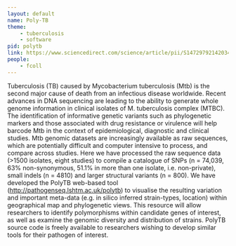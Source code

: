 ```yaml
---
layout: default
name: Poly-TB
theme: 
    - tuberculosis
    - software
pid: polytb
link: https://www.sciencedirect.com/science/article/pii/S1472979214203428
people:
    - fcoll
---
```


Tuberculosis (TB) caused by Mycobacterium tuberculosis (Mtb) is the second major cause of death from an infectious disease worldwide. Recent advances in DNA sequencing are leading to the ability to generate whole genome information in clinical isolates of M. tuberculosis complex (MTBC). The identification of informative genetic variants such as phylogenetic markers and those associated with drug resistance or virulence will help barcode Mtb in the context of epidemiological, diagnostic and clinical studies. Mtb genomic datasets are increasingly available as raw sequences, which are potentially difficult and computer intensive to process, and compare across studies. Here we have processed the raw sequence data (>1500 isolates, eight studies) to compile a catalogue of SNPs (n = 74,039, 63% non-synonymous, 51.1% in more than one isolate, i.e. non-private), small indels (n = 4810) and larger structural variants (n = 800). We have developed the PolyTB web-based tool (http://pathogenseq.lshtm.ac.uk/polytb) to visualise the resulting variation and important meta-data (e.g. in silico inferred strain-types, location) within geographical map and phylogenetic views. This resource will allow researchers to identify polymorphisms within candidate genes of interest, as well as examine the genomic diversity and distribution of strains. PolyTB source code is freely available to researchers wishing to develop similar tools for their pathogen of interest.